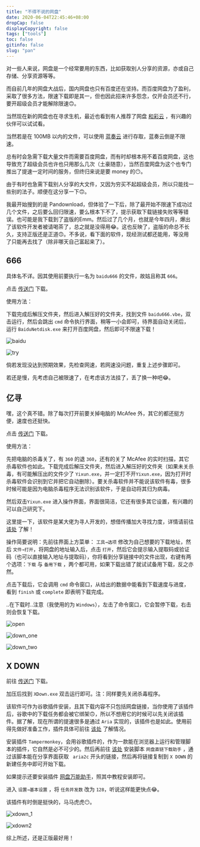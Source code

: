 ```yaml
---
title: "不得不说的网盘"
date: 2020-06-04T22:45:46+08:00
dropCap: false
displayCopyright: false
tags: ["tools"]
toc: false
gitinfo: false
slug: "pan"
---
```


对一些人来说，网盘是一个经常要用的东西，比如获取别人分享的资源，亦或自己存储、分享资源等等。

而自前几年的网盘大战后，国内网盘也只有百度还在坚持。而百度网盘为了盈利，采取了很多方法，限速下载即是其一，但也因此招来许多怨念，仅开会员还不行，要开超级会员才能解除限速🙃。

当然现在新的网盘也在寻求生机，最近也看到有人推荐了网盘 [和彩云](https://caiyun.feixin.10086.cn/) ，有兴趣的伙伴可以试试看。

当然若是在 100MB 以内的文件，可以使用 [蓝奏云](https://www.lanzou.com/) 进行存取，蓝奏云倒是不限速。

总有时会急需下载大量文件而需要百度网盘，而有时却根本用不着百度网盘，这也导致充了超级会员也许也只用那么几次（土豪随意），当然百度网盘为这个也专门推出了提速一定时间的服务，但终归来说是要 money 的😶。

由于有时也急需下载别人分享的大文件，又因为穷买不起超级会员，所以只能找一些别的法子。顺便在这分享一下🙃。

我最开始搜到的是 Pandownload，但体验了一下后，除了最开始不限速下成功过几个文件，之后要么回归限速，要么根本下不了，提示获取下载链接失败等等错误。也可能是我下载到了盗版的Emm。然后过了几个月，也就是今年四月，爆出了该软件开发者被请喝茶了，总之就是没得用😂。这也反映了，盗版的命总不长久，支持正版还是正道🙃。不多说，看下面的软件，现经测试都还能用，等没用了只能再去找了（除非哪天自己富起来了）。

## 666

具体名不详。因其使用前要执行一名为 `baidu666` 的文件，故姑且称其 `666`。

点击 [传送门](https://ruchan.lanzous.com/ibtkehg) 下载。

使用方法：

下载完成后解压文件夹，然后进入解压好的文件夹，找到文件 `baidu666.vbe`，双击运行，然后会跳出 `cmd` 命令执行界面，稍等一小会即可，待界面自动关闭后，运行 `BaiduNetdisk.exe` 来打开百度网盘，然后即可不限速下载！

![baidu](/images/分享/baidu666.png "步骤")

![try](/images/分享/try.jpg "实践")

倘若发现没达到预期效果，先检查网速，若网速没问题，重复上述步骤即可。

若还是慢，先考虑自己被限速了，在考虑该方法挂了，丢了换一种吧😂。

## 亿寻

嘿，这个真不错。除了每次打开前要关掉电脑的 McAfee 外，其它的都还挺方便，速度也还挺快。

点击 [传送门](https://ruchan.lanzous.com/ircaHd8zwmf) 下载。

使用方法：

先把电脑的杀毒关了，有 `360` 的退 `360`，还有的关了 McAfee 的实时扫描，其它杀毒软件也如此。下载完成后解压文件夹，然后进入解压好的文件夹（如果未关杀毒，有可能解压出的文件少了 `Yixun.exe`，并一定打不开`Yixun.exe`，因为打开时杀毒软件会识别到它并把它自动删除）。要关杀毒软件并不能说该软件有毒，很多时候可能是因为电脑杀毒程序无法识别该软件，于是自动将其归为病毒。

然后双击`Yixun.exe` 进入操作界面，界面很简洁，它还有很多其它设置，有兴趣的可以自己研究下。

这里提一下，该软件是某大佬为寻人开发的，想借传播加大寻找力度，详情请前往 [该处](https://yixun.writeas.com/yi-xun) 了解！

操作简要说明：先前往界面上方菜单： `工具→选项` 修改为自己想要的下载地址，然后 `文件→打开`，将网盘的地址输入后，点击 `打开`，然后它会提示输入提取码或验证码（也可以直接输入地址与提取码），你将看到分享链接中的文件出现，右键有两个选项：`下载` 与 `备用下载` ，两个都可用，如果下载出错了就试试备用下载，反之亦然。

点击下载后，它会调用 `cmd` 命令窗口，从给出的数据中能看到下载速度与进度，看到 `finish` 或 `complete` 即表明下载完成。

..在下载时..注意（我使用的为 `Windows`），左击了命令窗口，它会暂停下载，右击则会恢复下载。

![open](/images/分享/yixun_open.png "打开分享链接")

![down_one](/images/分享/download_one.png "下载")

![down_two](/images/分享/download_two.png "备用下载")

## X DOWN

前往 [传送门](https://ruchan.lanzous.com/iyVgidccw6f) 下载。

加压后找到 `XDown.exe` 双击运行即可。注：同样要先关闭杀毒程序。

该软件可作为谷歌插件安装，且其下载内容不只包括网盘链接，当你使用了该插件后，谷歌中的下载任务都会被它绑架🙃，所以不想用它的时候可以先关闭该插件。据了解，现在所谓的提速很多是通过 `Aria` 实现的，该插件也是如此。使用前得先做好准备工作，插件具体可前往 [该处](https://www.baiduyun.wiki/zh-cn/windows.html#_1-1-安装[tampermonkey]) 了解情况。

安装插件 `Tampermonkey`，会用谷歌插件的，作为一款能在浏览器上运行和管理脚本的插件，它自然是必不可少的。然后再前往 [该处](https://www.baiduyun.wiki/install.html) 安装脚本 `网盘直链下载助手` ，通过该脚本能在分享界面获取 ` aria2c` 开头的链接，然后再将链接复制到 `X DOWN` 的新建任务中即可开始下载。

如果提示还要安装插件 [网盘万能助手](https://www.baiduyun.wiki/download.html)，照其中教程安装即可。

进入 `设置→基本设置` ，将 `任务并发数` 改为 `128`，听说这样能更快点😂。

该插件有时倒是挺快的，马马虎虎😶。

![xdown_1](/images/分享/xdown_1.png "复制链接")

![xdown2](/images/分享/xdown_2.png "开启任务")

综上所述，还是正版最好用！